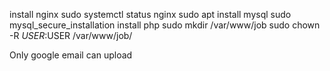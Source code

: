 install nginx
sudo systemctl status nginx
sudo apt install mysql
sudo mysql_secure_installation
install php
sudo mkdir /var/www/job
sudo chown -R $USER:$USER /var/www/job/



Only google email can upload
